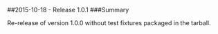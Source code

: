 ##2015-10-18 - Release 1.0.1
###Summary

Re-release of version 1.0.0 without test fixtures packaged in the tarball.
